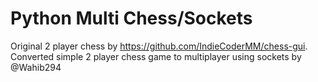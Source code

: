 # Python Multi Chess/Sockets

Original 2 player chess by https://github.com/IndieCoderMM/chess-gui.
Converted simple 2 player chess game to multiplayer using sockets by @Wahib294
